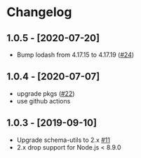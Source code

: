 # Changelog

## 1.0.5 - [2020-07-20]

- Bump lodash from 4.17.15 to 4.17.19 ([#24](https://github.com/justjavac/json-perf-loader/pull/24))

## 1.0.4 - [2020-07-07]

- upgrade pkgs ([#22](https://github.com/justjavac/json-perf-loader/pull/22))
- use github actions

## 1.0.3 - [2019-09-10]

- Upgrade schema-utils to 2.x [#11](https://github.com/justjavac/json-perf-loader/pull/11)
- 2.x drop support for Node.js < 8.9.0
